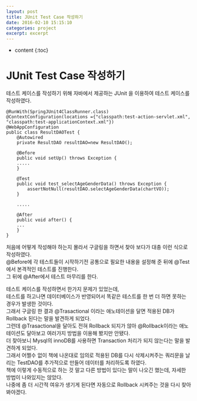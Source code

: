 ```yaml
---
layout: post
title: JUnit Test Case 작성하기
date: 2016-02-10 15:15:10
categories: project
excerpt: excerpt
---
```



* content
{:toc}
 
# JUnit Test Case 작성하기  
  
테스트 케이스를 작성하기 위해 자바에서 제공하는 JUnit 을 이용하여 테스트 케이스를 작성하였다.   
  

    @RunWith(SpringJUnit4ClassRunner.class)
    @ContextConfiguration(locations ={"classpath:test-action-servlet.xml", "classpath:test-applicationContext.xml"})
    @WebAppConfiguration
    public class ResultDAOTest {
        @Autowired
        private ResultDAO resultDAO=new ResultDAO();
	
        @Before
        public void setUp() throws Exception {
	    .....
        }
	
        @Test
        public void test_selectAgeGenderData() throws Exception {
    	    assertNotNull(resultDAO.selectAgeGenderData(chartVO));
        }
	
        .....
	
        @After
        public void after() {
	    ...
        }
    }


처음에 어떻게 작성해야 하는지 몰라서 구글링을 하면서 찾아 보다가 대충 이런 식으로 작성하였다.  
@Before에 각 테스트들이 시작하기전 공통으로 필요한 내용을 설정해 준 뒤에 @Test에서 본격적인 테스트를 진행한다.  
그 뒤에 @After에서 테스트 마무리를 한다.  
  
테스트 케이스를 작성하면서 한가지 문제가 있었는데,  
테스트를 하고나면 데이터베이스가 반영되어서 똑같은 테스트를 한 번 더 하면 못하는 경우가 발생한 것이다.  
그래서 구글링 한 결과 @Trasactional 이라는 애노테이션을 달면 적용된 DB가 Rollback 된다는 말을 발견하게 되었다.  
그런데 @Trasactional을 달아도 전혀 Rollback 되지가 않아 @Rollback이라는 애노테이션도 달아보고 여러가지 방법을 이용해 봤지만 안됐다.  
더 찾아보니 Mysql의 innoDB를 사용하면 Transaction 처리가 되지 않는다는 말을 발견하게 되었다.   
그래서 어쩔수 없이 책에 나온대로 임의로 적용된 DB를 다시 삭제시켜주는 쿼리문을 날리는 TestDAO를 추가적으로 만들어 데이터를 처리하도록 하였다.  
책에 이렇게 수동적으로 하는 것 말고 다른 방법이 있다는 말이 나오긴 했는데, 자세한 방법이 나와있지는 않았다.  
나중에 좀 더 시간적 여유가 생기게 된다면 자동으로 Rollback 시켜주는 것을 다시 찾아봐야겠다.  
   
     
